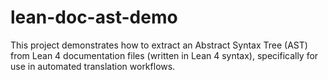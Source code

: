 # lean-doc-ast-demo
This project demonstrates how to extract an Abstract Syntax Tree (AST) from Lean 4 documentation files (written in Lean 4 syntax), specifically for use in automated translation workflows.
